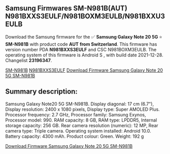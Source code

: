 <h2>Samsung Firmwares SM-N981B(AUT) N981BXXS3EULF/N981BOXM3EULB/N981BXXU3EULB</h2>
Download the Samsung firmware for the ✅ <strong>Samsung Galaxy Note 20 5G </strong> ⭐ <strong>SM-N981B</strong> with product code <strong>AUT</strong> <strong> from Switzerland</strong>. This firmware has version number PDA <strong>N981BXXS3EULF</strong> and CSC N981BOXM3EULB. The operating system of this firmware is Android S , with build date 2021-12-28. Changelist <strong>23196347</strong>.

[SM-N981B](https://samfirm.shop/model/SM-N981B)
[N981BXXS3EULF](https://samfirm.shop/pda/N981BXXS3EULF)
[Download Firmware Samsung Galaxy Note 20 5G SM-N981B](https://samfirm.shop/firmware/485971)
<h2>Summary description:</h2>
<p>Samsung Galaxy Note20 5G SM-N981B. Display diagonal: 17 cm (6.7"), Display resolution: 2400 x 1080 pixels, Display type: Super AMOLED Plus. Processor frequency: 2.7 GHz, Processor family: Samsung Exynos, Processor model: 990. RAM capacity: 8 GB, RAM type: LPDDR5, Internal storage capacity: 256 GB. Rear camera resolution (numeric): 12 MP, Rear camera type: Triple camera. Operating system installed: Android 10.0. Battery capacity: 4300 mAh. Product colour: Green. Weight: 192 g</p>


[Download Firmware Samsung Galaxy Note 20 5G SM-N981B](https://samfirm.shop/firmware/485971)

